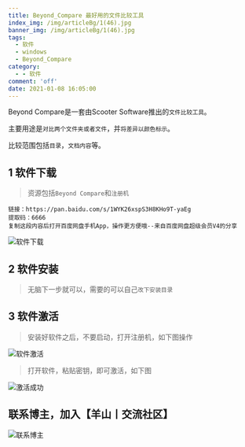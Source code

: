 ```yaml
---
title: Beyond_Compare 最好用的文件比较工具
index_img: /img/articleBg/1(46).jpg
banner_img: /img/articleBg/1(46).jpg
tags:
  - 软件
  - windows
  - Beyond_Compare
category:
  - - 软件
comment: 'off'
date: 2021-01-08 16:05:00
---
```


Beyond Compare是一套由Scooter Software推出的`文件比较工具`。

主要用途是`对比两个文件夹或者文件`，并`将差异以颜色标示`。

比较范围包括`目录`，`文档内容`等。

<!-- more -->

## 1 软件下载

> 资源包括`Beyond Compare`和`注册机`

```
链接：https://pan.baidu.com/s/1WYK26xspS3H8KHo9T-yaEg
提取码：6666
复制这段内容后打开百度网盘手机App，操作更方便哦--来自百度网盘超级会员V4的分享
```

![软件下载](/img/articleContent/Beyond_Compare/1.png)

## 2 软件安装

> 无脑下一步就可以，需要的可以自己`改下安装目录`

## 3 软件激活

> 安装好软件之后，不要启动，打开注册机，如下图操作

![软件激活](/img/articleContent/Beyond_Compare/2.png)

> 打开软件，粘贴密钥，即可激活，如下图

![激活成功](/img/articleContent/Beyond_Compare/3.png)

## 联系博主，加入【羊山丨交流社区】
![联系博主](/img/icon/wechatFindMe.png)